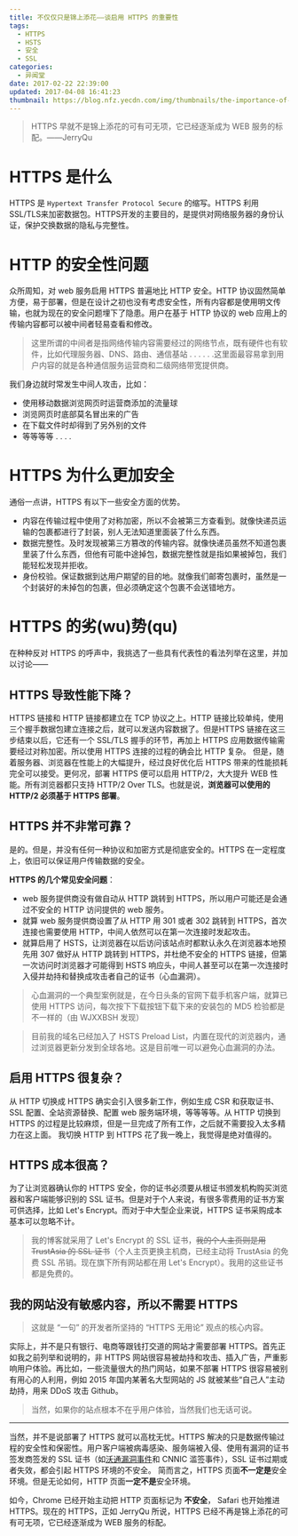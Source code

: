 ```yaml
---
title: 不仅仅只是锦上添花——谈启用 HTTPS 的重要性
tags:
  - HTTPS
  - HSTS
  - 安全
  - SSL
categories:
  - 异闻堂
date: 2017-02-22 22:39:00
updated: 2017-04-08 16:41:23
thumbnail: https://blog.nfz.yecdn.com/img/thumbnails/the-importance-of-using-https.jpg!blogth
---
```


> HTTPS 早就不是锦上添花的可有可无项，它已经逐渐成为 WEB 服务的标配。——JerryQu

<!--more-->

# HTTPS 是什么

HTTPS 是 `Hypertext Transfer Protocol Secure` 的缩写。HTTPS 利用SSL/TLS来加密数据包。HTTPS开发的主要目的，是提供对网络服务器的身份认证，保护交换数据的隐私与完整性。

# HTTP 的安全性问题

众所周知，对 web 服务启用 HTTPS 普遍地比 HTTP 安全。HTTP 协议固然简单方便，易于部署，但是在设计之初也没有考虑安全性，所有内容都是使用明文传输，也就为现在的安全问题埋下了隐患。用户在基于 HTTP 协议的 web 应用上的传输内容都可以被中间者轻易查看和修改。

> 这里所谓的中间者是指网络传输内容需要经过的网络节点，既有硬件也有软件，比如代理服务器、DNS、路由、通信基站 . . . . . .这里面最容易拿到用户内容的就是各种通信服务运营商和二级网络带宽提供商。

我们身边就时常发生中间人攻击，比如：

- 使用移动数据浏览网页时运营商添加的流量球
- 浏览网页时底部莫名冒出来的广告
- 在下载文件时却得到了另外别的文件
- 等等等等 . . . .

# HTTPS 为什么更加安全

通俗一点讲，HTTPS 有以下一些安全方面的优势。

- 内容在传输过程中使用了对称加密，所以不会被第三方查看到。就像快递员运输的包裹都进行了封装，别人无法知道里面装了什么东西。
- 数据完整性。及时发现被第三方篡改的传输内容。就像快递员虽然不知道包裹里装了什么东西，但他有可能中途掉包，数据完整性就是指如果被掉包，我们能轻松发现并拒收。
- 身份校验。保证数据到达用户期望的目的地。就像我们邮寄包裹时，虽然是一个封装好的未掉包的包裹，但必须确定这个包裹不会送错地方。

# HTTPS 的劣(wu)势(qu)

在种种反对 HTTPS 的呼声中，我挑选了一些具有代表性的看法列举在这里，并加以讨论——

## HTTPS 导致性能下降？

HTTPS 链接和 HTTP 链接都建立在 TCP 协议之上。HTTP 链接比较单纯，使用三个握手数据包建立连接之后，就可以发送内容数据了。但是HTTPS 链接在这三步结束以后，它还有一个 SSL/TLS 握手的环节，再加上 HTTPS 应用数据传输需要经过对称加密。所以使用 HTTPS 连接的过程的确会比 HTTP 复杂。
但是，随着服务器、浏览器在性能上的大幅提升，经过良好优化后 HTTPS 带来的性能损耗完全可以接受。更何况，部署 HTTPS 便可以启用 HTTP/2，大大提升 WEB 性能。所有浏览器都只支持 HTTP/2 Over TLS。也就是说，**浏览器可以使用的 HTTP/2 必须基于 HTTPS 部署**。

## HTTPS 并不非常可靠？

是的。但是，并没有任何一种协议和加密方式是彻底安全的。HTTPS 在一定程度上，依旧可以保证用户传输数据的安全。

**HTTPS 的几个常见安全问题**：

- web 服务提供商没有做自动从 HTTP 跳转到 HTTPS，所以用户可能还是会通过不安全的 HTTP 访问提供的 web 服务。
- 就算 web 服务提供商设置了从 HTTP 用 301 或者 302 跳转到 HTTPS，首次连接也需要使用 HTTP，中间人依然可以在第一次连接时发起攻击。
- 就算启用了 HSTS，让浏览器在以后访问该站点时都默认永久在浏览器本地预先用 307 做好从 HTTP 跳转到 HTTPS，并杜绝不安全的 HTTPS 链接，但第一次访问时浏览器才可能得到 HSTS 响应头，中间人甚至可以在第一次连接时入侵并劫持和替换成攻击者自己的证书（心血漏洞）。

> 心血漏洞的一个典型案例就是，在今日头条的官网下载手机客户端，就算已使用 HTTPS 访问，每次按下下载按钮下载下来的安装包的 MD5 检验都是不一样的（由 WJXXBSH 发现）

> 目前我的域名已经加入了 HSTS Preload List，内置在现代的浏览器内，通过浏览器更新分发到全球各地。这是目前唯一可以避免心血漏洞的办法。

## 启用 HTTPS 很复杂？

从 HTTP 切换成 HTTPS 确实会引入很多新工作，例如生成 CSR 和获取证书、SSL 配置、全站资源替换、配置 web 服务端环境，等等等等。从 HTTP 切换到 HTTPS 的过程是比较麻烦，但是一旦完成了所有工作，之后就不需要投入太多精力在这上面。
我切换 HTTP 到 HTTPS 花了我一晚上，我觉得是绝对值得的。

## HTTPS 成本很高？

为了让浏览器确认你的 HTTPS 安全，你的证书必须要从根证书颁发机构购买浏览器和客户端能够识别的 SSL 证书。但是对于个人来说，有很多零费用的证书方案可供选择，比如 Let's Encrypt。而对于中大型企业来说，HTTPS 证书采购成本基本可以忽略不计。

> 我的博客就采用了 Let's Encrypt 的 SSL 证书，~~我的个人主页则是用 TrustAsia 的 SSL 证书~~（个人主页更换主机商，已经主动将 TrustAsia 的免费 SSL 吊销。现在旗下所有网站都在用 Let's Encrypt）。我用的这些证书都是免费的。

## 我的网站没有敏感内容，所以不需要 HTTPS

> 这就是 “一句” 的开发者所坚持的 “HTTPS 无用论” 观点的核心内容。

实际上，并不是只有银行、电商等跟钱打交道的网站才需要部署 HTTPS。首先正如我之前列举和说明的，非 HTTPS 网站很容易被劫持和攻击、插入广告，严重影响用户体验。再比如，一些流量很大的热门网站，如果不部署 HTTPS 很容易被别有用心的人利用，例如 2015 年国内某著名大型网站的 JS 就被某些“自己人”主动劫持，用来 DDoS 攻击 Github。

> 当然，如果你的站点根本不在乎用户体验，当然我们也无话可说。

-----

当然，并不是说部署了 HTTPS 就可以高枕无忧。HTTPS 解决的只是数据传输过程的安全性和保密性。用户客户端被病毒感染、服务端被入侵、使用有漏洞的证书签发商签发的 SSL 证书（如[沃通漏洞事件](https://blog.viosey.com/2016/11/06/Change-SSL-license-to-AlphaSSL)和 CNNIC 滥签事件），SSL 证书过期或者失效，都会引起 HTTPS 环境的不安全。
简而言之，HTTPS 页面**不一定是**安全环境。但是无论如何，HTTP 页面**一定不是**安全环境。

如今，Chrome 已经开始主动把 HTTP 页面标记为 **不安全**， Safari 也开始推进 HTTPS。现在的 HTTPS，正如 JerryQu 所说，HTTPS 已经不再是锦上添花的可有可无项，它已经逐渐成为 WEB 服务的标配。
